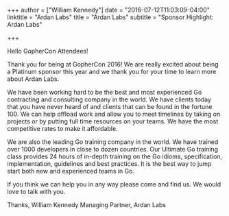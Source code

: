 +++
author = ["William Kennedy"]
date = "2016-07-12T11:03:09-04:00"
linktitle = "Ardan Labs"
title = "Ardan Labs"
subtitle = "Sponsor Highlight: Ardan Labs"

+++

Hello GopherCon Attendees!

Thank you for being at GopherCon 2016! We are really excited about being a Platinum sponsor this year and we thank you for your time to learn more about Ardan Labs.

We have been working hard to be the best and most experienced Go contracting and consulting company in the world. We have clients today that you have never heard of and clients that can be found in the fortune 100. We can help offload work and allow you to meet timelines by taking on projects or by putting full time resources on your teams. We have the most competitive rates to make it affordable.

We are also the leading Go training company in the world. We have trained over 1000 developers in close to dozen countries. Our Ultimate Go training class provides 24 hours of in-depth training on the Go idioms, specification, implementation, guidelines and best practices. It is the best way to jump start both new and experienced teams in Go.

If you think we can help you in any way please come and find us. We would love to talk with you.

Thanks,
William Kennedy
Managing Partner, Ardan Labs
